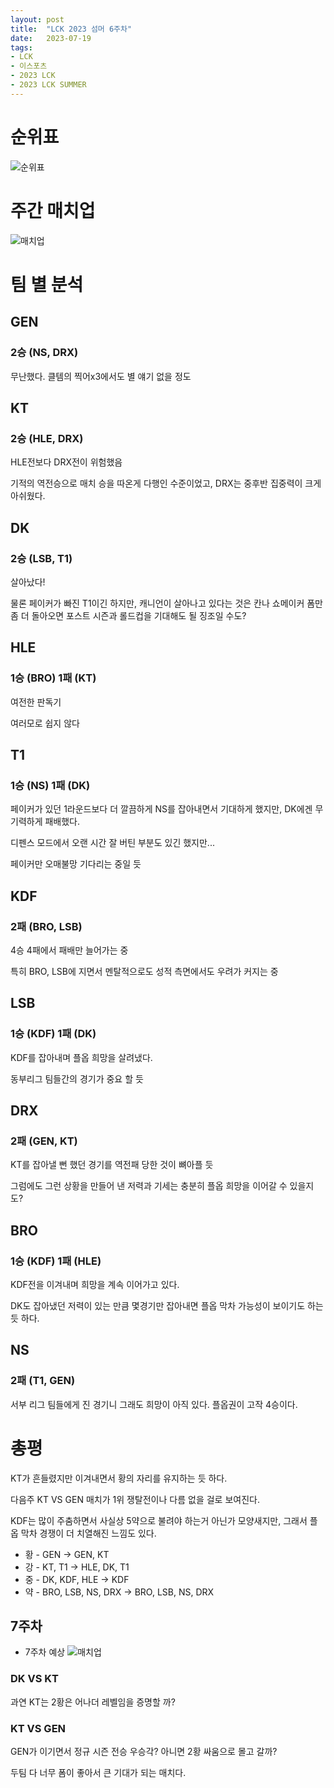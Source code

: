 ```yaml
---
layout: post
title:  "LCK 2023 섬머 6주차"
date:   2023-07-19
tags:
- LCK
- 이스포츠
- 2023 LCK
- 2023 LCK SUMMER
---
```



# 순위표

![순위표](../fan/img/2023/lck/summer_week6.jpg)

# 주간 매치업

![매치업](../fan/img/2023/lck/summer_week6_matchup.png)

# 팀 별 분석

## GEN

### 2승 (NS, DRX)

무난했다. 클템의 찍어x3에서도 별 얘기 없을 정도

## KT

### 2승 (HLE, DRX)

HLE전보다 DRX전이 위험했음

기적의 역전승으로 매치 승을 따온게 다행인 수준이었고, DRX는 중후반 집중력이 크게 아쉬웠다.

## DK

### 2승 (LSB, T1)

살아났다!

물론 페이커가 빠진 T1이긴 하지만, 캐니언이 살아나고 있다는 것은 칸나 쇼메이커 폼만 좀 더 돌아오면 포스트 시즌과 롤드컵을 기대해도 될 징조일 수도?

## HLE

### 1승 (BRO) 1패 (KT)

여전한 판독기

여러모로 쉽지 않다

## T1

### 1승 (NS) 1패 (DK)

페이커가 있던 1라운드보다 더 깔끔하게 NS를 잡아내면서 기대하게 했지만, DK에겐 무기력하게 패배했다.

디펜스 모드에서 오랜 시간 잘 버틴 부분도 있긴 했지만...

페이커만 오매불망 기다리는 중일 듯

## KDF

### 2패 (BRO, LSB)

4승 4패에서 패배만 늘어가는 중

특히 BRO, LSB에 지면서 멘탈적으로도 성적 측면에서도 우려가 커지는 중

## LSB

### 1승 (KDF) 1패 (DK)

KDF를 잡아내며 플옵 희망을 살려냈다.

동부리그 팀들간의 경기가 중요 할 듯

## DRX

### 2패 (GEN, KT)

KT를 잡아낼 뻔 했던 경기를 역전패 당한 것이 뼈아플 듯

그럼에도 그런 상황을 만들어 낸 저력과 기세는 충분히 플옵 희망을 이어갈 수 있을지도?

## BRO

### 1승 (KDF) 1패 (HLE)

KDF전을 이겨내며 희망을 계속 이어가고 있다.

DK도 잡아냈던 저력이 있는 만큼 몇경기만 잡아내면 플옵 막차 가능성이 보이기도 하는 듯 하다.

## NS

### 2패 (T1, GEN)

서부 리그 팀들에게 진 경기니 그래도 희망이 아직 있다. 플옵권이 고작 4승이다.


# 총평

KT가 흔들렸지만 이겨내면서 황의 자리를 유지하는 듯 하다.

다음주 KT VS GEN 매치가 1위 쟁탈전이나 다름 없을 걸로 보여진다.

KDF는 많이 주춤하면서 사실상 5약으로 불려야 하는거 아닌가 모양새지만, 그래서 플옵 막차 경쟁이 더 치열해진 느낌도 있다.

* 황 - GEN -> GEN, KT
* 강 - KT, T1 -> HLE, DK, T1
* 중 - DK, KDF, HLE -> KDF
* 약 - BRO, LSB, NS, DRX -> BRO, LSB, NS, DRX


## 7주차

* 7주차 예상
    ![매치업](../fan/img/2023/lck/summer_week7_matchup.png)

### DK VS KT

과연 KT는 2황은 어나더 레벨임을 증명할 까?

### KT VS GEN

GEN가 이기면서 정규 시즌 전승 우승각? 아니면 2황 싸움으로 몰고 갈까?

두팀 다 너무 폼이 좋아서 큰 기대가 되는 매치다.